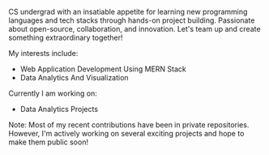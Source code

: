 

<!--
**santshvm/santshvm** is a ✨ _special_ ✨ repository because its `README.md` (this file) appears on your GitHub profile.

Here are some ideas to get you started:

- 🔭 I’m currently working on ...
- 🌱 I’m currently learning ...
- 👯 I’m looking to collaborate on ...
- 🤔 I’m looking for help with ...
- 💬 Ask me about ...
- 📫 How to reach me: ...
- 😄 Pronouns: ...
- ⚡ Fun fact: ...
-->


CS undergrad with an insatiable appetite for learning new programming languages and tech stacks through hands-on project building. Passionate about open-source, collaboration, and innovation. Let's team up and create something extraordinary together!

My interests include: 
- Web Application Development Using MERN Stack
- Data Analytics And Visualization

Currently I am working on: 
- Data Analytics Projects 

Note: Most of my recent contributions have been in private repositories. However, I'm actively working on several exciting projects and hope to make them public soon!
